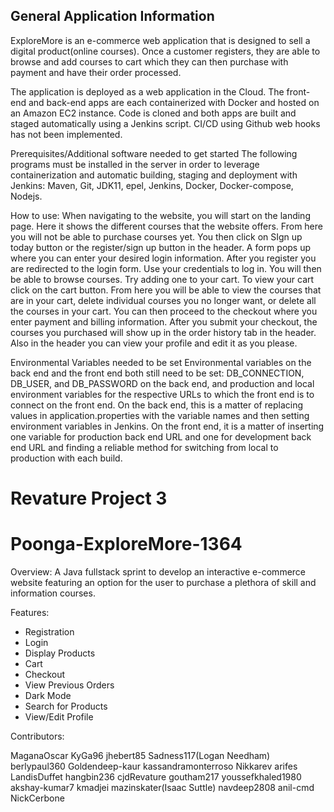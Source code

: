 <h2>General Application Information</h2>

ExploreMore is an e-commerce web application that is designed to sell a digital product(online courses). Once a  customer registers, they are able to browse and add courses to cart which they can then purchase with payment and have their order processed.

The application is deployed as a web application in the Cloud. The front-end and back-end apps are each containerized with Docker and hosted on an Amazon EC2 instance. Code is cloned and both apps are built and staged automatically using a Jenkins script. CI/CD using Github web hooks has not been implemented.

Prerequisites/Additional software needed to get started
The following programs must be installed in the server in order to leverage containerization and automatic building, staging and deployment with Jenkins: Maven, Git, JDK11, epel, Jenkins, Docker, Docker-compose, Nodejs.

How to use:
When navigating to the website, you will start on the landing page. Here it shows the different courses that the website offers. From here you will not be able to purchase courses yet. You then click on SIgn up today button or the register/sign up button in the header. A form pops up where you can enter your desired login information. After you register you are redirected to the login form. Use your credentials to log in. You will then be able to browse courses. Try adding one to your cart. To view your cart click on the cart button. From here you will be able to view the courses that are in your cart, delete individual courses you no longer want, or delete all the courses in your cart. You can then proceed to the checkout where you enter payment and billing information. After you submit your checkout, the courses you purchased will show up in the order history tab in the header. Also in the header you can view your profile and edit it as you please.

Environmental Variables needed to be set
Environmental variables on the back end and the front end both still need to be set: DB_CONNECTION, DB_USER, and DB_PASSWORD on the back end, and production and local environment variables for the respective URLs to which the front end is to connect on the front end. On the back end, this is a matter of replacing values in application.properties with the variable names and then setting environment variables in Jenkins. On the front end, it is a matter of inserting one variable for production back end URL and one for development back end URL and finding a reliable method for switching from local to production with each build.

# Revature Project 3
# Poonga-ExploreMore-1364

Overview:
A Java fullstack sprint to develop an interactive e-commerce website featuring an option for the user to purchase a plethora of skill and information courses.

Features:
* Registration
* Login
* Display Products
* Cart
* Checkout
* View Previous Orders
* Dark Mode
* Search for Products
* View/Edit Profile

Contributors:

MaganaOscar
KyGa96
jhebert85
Sadness117(Logan Needham)
berlypaul360
Goldendeep-kaur
kassandramonterroso
Nikkarev
arifes
LandisDuffet
hangbin236
cjdRevature
goutham217
youssefkhaled1980
akshay-kumar7
kmadjei
mazinskater(Isaac Suttle)
navdeep2808
anil-cmd
NickCerbone
